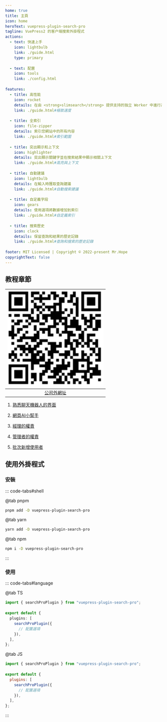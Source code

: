 ```yaml
---
home: true
title: 主頁
icon: home
heroText: vuepress-plugin-search-pro
tagline: VuePress2 的客户端搜索外掛程式
actions:
  - text: 快速上手
    icon: lightbulb
    link: ./guide.html
    type: primary

  - text: 配置
    icon: tools
    link: ./config.html

features:
  - title: 高性能
    icon: rocket
    details: 在由 <strong>slimsearch</strong> 提供支持的独立 Worker 中進行高速搜索
    link: ./guide.html#極致速度

  - title: 全索引
    icon: file-zipper
    details: 索引您網站中的所有内容
    link: ./guide.html#索引範圍

  - title: 突出顯示和上下文
    icon: highlighter
    details: 突出顯示關鍵字並在搜索結果中顯示相關上下文
    link: ./guide.html#高亮與上下文

  - title: 自動建議
    icon: lightbulb
    details: 在輸入時獲取查詢建議
    link: ./guide.html#自動搜索建議

  - title: 自定義字段
    icon: gears
    details: 使用選項將數據增加到索引
    link: ./guide.html#自定義索引

  - title: 搜索歷史
    icon: clock
    details: 保留查詢和結果的歷史記錄
    link: ./guide.html#查詢和搜索的歷史記錄

footer: MIT Licensed | Copyright © 2022-present Mr.Hope
copyrightText: false
---
```


## 教程章節

|![](chat_pngs/2024-05-11-17-12-17.png)|
|:-:|
|[公司外網址](https://sinotec2.github.io/AIEE/NLP/AnythingLLM/AnyChat/)|

1. [熟悉聊天機器人的界面](AnyChat.md)

1. [網頁AI小幫手](EmbChat.md)

1. [經理的權責](AnyChat_mng.md)

1. [管理者的權責](AnyChat_adm.md)

1. [批次新增使用者](add_users.md)


## 使用外掛程式

### 安裝

::: code-tabs#shell

@tab pnpm

```bash
pnpm add -D vuepress-plugin-search-pro
```

@tab yarn

```bash
yarn add -D vuepress-plugin-search-pro
```

@tab npm

```bash
npm i -D vuepress-plugin-search-pro
```

:::

### 使用

::: code-tabs#language

@tab TS

```ts title=".vuepress/config.ts"
import { searchProPlugin } from "vuepress-plugin-search-pro";

export default {
  plugins: [
    searchProPlugin({
      // 配置選項
    }),
  ],
};
```

@tab JS

```js title=".vuepress/config.js"
import { searchProPlugin } from "vuepress-plugin-search-pro";

export default {
  plugins: [
    searchProPlugin({
      // 配置選項
    }),
  ],
};
```

:::
